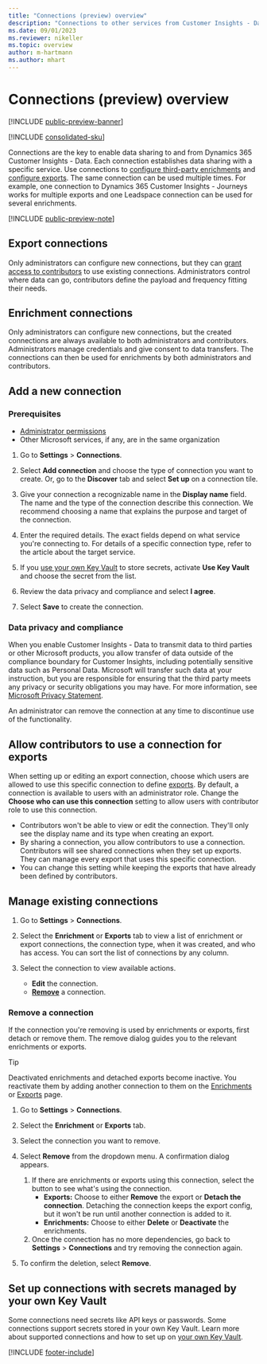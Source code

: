 ```yaml
---
title: "Connections (preview) overview"
description: "Connections to other services from Customer Insights - Data."
ms.date: 09/01/2023
ms.reviewer: nikeller
ms.topic: overview
author: m-hartmann
ms.author: mhart
---
```


# Connections (preview) overview

[!INCLUDE [public-preview-banner](includes/public-preview-banner.md)]

[!INCLUDE [consolidated-sku](./includes/consolidated-sku.md)]

Connections are the key to enable data sharing to and from Dynamics 365 Customer Insights - Data. Each connection establishes data sharing with a specific service. Use connections to [configure third-party enrichments](enrichment-manage.md) and [configure exports](export-manage.md). The same connection can be used multiple times. For example, one connection to Dynamics 365 Customer Insights - Journeys works for multiple exports and one Leadspace connection can be used for several enrichments.

[!INCLUDE [public-preview-note](includes/public-preview-note.md)]

## Export connections

Only administrators can configure new connections, but they can [grant access to contributors](#allow-contributors-to-use-a-connection-for-exports) to use existing connections. Administrators control where data can go, contributors define the payload and frequency fitting their needs.

## Enrichment connections

Only administrators can configure new connections, but the created connections are always available to both administrators and contributors. Administrators manage credentials and give consent to data transfers. The connections can then be used for enrichments by both administrators and contributors.

## Add a new connection

### Prerequisites

- [Administrator permissions](user-roles.md#admin)
- Other Microsoft services, if any, are in the same organization

1. Go to **Settings** > **Connections**.

1. Select **Add connection** and choose the type of connection you want to create. Or, go to the **Discover** tab and select **Set up** on a connection tile.

1. Give your connection a recognizable name in the **Display name** field. The name and the type of the connection describe this connection. We recommend choosing a name that explains the purpose and target of the connection.

1. Enter the required details. The exact fields depend on what service you're connecting to. For details of a specific connection type, refer to the article about the target service.

1. If you [use your own Key Vault](use-azure-key-vault.md) to store secrets, activate **Use Key Vault** and choose the secret from the list.

1. Review the data privacy and compliance and select **I agree**.

1. Select **Save** to create the connection.

### Data privacy and compliance

When you enable Customer Insights - Data to transmit data to third parties or other Microsoft products, you allow transfer of data outside of the compliance boundary for Customer Insights, including potentially sensitive data such as Personal Data. Microsoft will transfer such data at your instruction, but you are responsible for ensuring that the third party meets any privacy or security obligations you may have. For more information, see [Microsoft Privacy Statement](https://go.microsoft.com/fwlink/?linkid=396732).

An administrator can remove the connection at any time to discontinue use of the functionality.

## Allow contributors to use a connection for exports

When setting up or editing an export connection, choose which users are allowed to use this specific connection to define [exports](export-manage.md). By default, a connection is available to users with an administrator role. Change the **Choose who can use this connection** setting to allow users with contributor role to use this connection.

- Contributors won't be able to view or edit the connection. They'll only see the display name and its type when creating an export.
- By sharing a connection, you allow contributors to use a connection. Contributors will see shared connections when they set up exports. They can manage every export that uses this specific connection.
- You can change this setting while keeping the exports that have already been defined by contributors.

## Manage existing connections

1. Go to **Settings** > **Connections**.

1. Select the **Enrichment** or **Exports** tab to view a list of enrichment or export connections, the connection type, when it was created, and who has access. You can sort the list of connections by any column.

1. Select the connection to view available actions.

   - **Edit** the connection.
   - [**Remove**](#remove-a-connection) a connection.

### Remove a connection

If the connection you're removing is used by enrichments or exports, first detach or remove them. The remove dialog guides you to the relevant enrichments or exports.

> [!TIP]
> Deactivated enrichments and detached exports become inactive. You reactivate them by adding another connection to them on the [Enrichments](enrichment-manage.md) or [Exports](export-manage.md) page.

1. Go to **Settings** > **Connections**.

1. Select the **Enrichment** or **Exports** tab.

1. Select the connection you want to remove.

1. Select **Remove** from the dropdown menu. A confirmation dialog appears.

   1. If there are enrichments or exports using this connection, select the button to see what's using the connection.
      - **Exports:** Choose to either **Remove** the export or **Detach the connection**. Detaching the connection keeps the export config, but it won't be run until another connection is added to it.
      - **Enrichments:** Choose to either **Delete** or **Deactivate** the enrichments.
   1. Once the connection has no more dependencies, go back to **Settings** > **Connections** and try removing the connection again.

1. To confirm the deletion, select **Remove**.

## Set up connections with secrets managed by your own Key Vault

Some connections need secrets like API keys or passwords. Some connections support secrets stored in your own Key Vault. Learn more about supported connections and how to set up on [your own Key Vault](use-azure-key-vault.md).

[!INCLUDE [footer-include](includes/footer-banner.md)]
